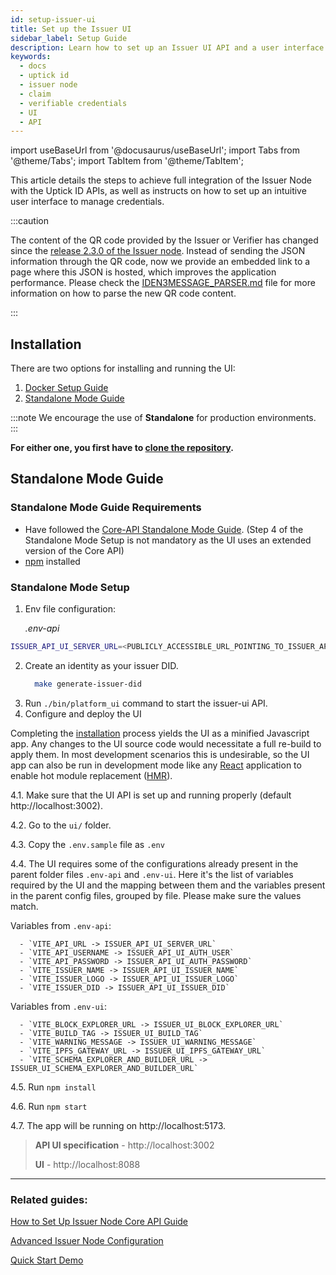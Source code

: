 ```yaml
---
id: setup-issuer-ui
title: Set up the Issuer UI
sidebar_label: Setup Guide
description: Learn how to set up an Issuer UI API and a user interface.
keywords:
  - docs
  - uptick id
  - issuer node
  - claim
  - verifiable credentials
  - UI
  - API
---
```


import useBaseUrl from '@docusaurus/useBaseUrl';
import Tabs from '@theme/Tabs';
import TabItem from '@theme/TabItem';

This article details the steps to achieve full integration of the Issuer Node with the Uptick ID APIs, as well as instructs on how to set up an intuitive user interface to manage credentials.

:::caution

The content of the QR code provided by the Issuer or Verifier has changed since the <ins>[release 2.3.0 of the Issuer node](https://github.com/0xPolygonID/issuer-node/releases/tag/v2.3.0)</ins>. Instead of sending the JSON information through the QR code, now we provide an embedded link to a page where this JSON is hosted, which improves the application performance. Please check the <ins>[IDEN3MESSAGE_PARSER.md](https://github.com/0xPolygonID/polygonid-flutter-sdk/blob/main/IDEN3MESSAGE_PARSER.md)</ins> file for more information on how to parse the new QR code content.

:::

## Installation

There are two options for installing and running the UI:

1. [Docker Setup Guide](https://github.com/0xPolygonID/issuer-node)
2. [Standalone Mode Guide](#standalone-mode-guide)

:::note
We encourage the use of **Standalone** for production environments.
:::

**For either one, you first have to [clone the repository](https://github.com/0xPolygonID/issuer-node).**

## Standalone Mode Guide

### Standalone Mode Guide Requirements

- Have followed the [Core-API Standalone Mode Guide](setup-issuer-core.md#standalone-mode-guide). (Step 4 of the Standalone Mode Setup is not mandatory as the UI uses an extended version of the Core API)
- [npm](https://www.npmjs.com/) installed

### Standalone Mode Setup

1. Env file configuration:

   _.env-api_

```bash
ISSUER_API_UI_SERVER_URL=<PUBLICLY_ACCESSIBLE_URL_POINTING_TO_ISSUER_API_UI_SERVER_PORT>
```

2. Create an identity as your issuer DID.
   ```bash
     make generate-issuer-did
   ```
3. Run `./bin/platform_ui` command to start the issuer-ui API.
4. Configure and deploy the UI

Completing the [installation](#installation) process yields the UI as a minified Javascript app. Any changes to the UI source code would necessitate a full re-build to apply them. In most development scenarios this is undesirable, so the UI app can also be run in development mode like any [React](https://react.dev/) application to enable hot module replacement ([HMR](https://webpack.js.org/guides/hot-module-replacement/)).

4.1. Make sure that the UI API is set up and running properly (default http://localhost:3002).

4.2. Go to the `ui/` folder.

4.3. Copy the `.env.sample` file as `.env`

4.4. The UI requires some of the configurations already present in the parent folder files `.env-api` and `.env-ui`. Here it's the list of variables required by the UI and the mapping between them and the variables present in the parent config files, grouped by file. Please make sure the values match.

Variables from `.env-api`:

      - `VITE_API_URL -> ISSUER_API_UI_SERVER_URL`
      - `VITE_API_USERNAME -> ISSUER_API_UI_AUTH_USER`
      - `VITE_API_PASSWORD -> ISSUER_API_UI_AUTH_PASSWORD`
      - `VITE_ISSUER_NAME -> ISSUER_API_UI_ISSUER_NAME`
      - `VITE_ISSUER_LOGO -> ISSUER_API_UI_ISSUER_LOGO`
      - `VITE_ISSUER_DID -> ISSUER_API_UI_ISSUER_DID`

Variables from `.env-ui`:

      - `VITE_BLOCK_EXPLORER_URL -> ISSUER_UI_BLOCK_EXPLORER_URL`
      - `VITE_BUILD_TAG -> ISSUER_UI_BUILD_TAG`
      - `VITE_WARNING_MESSAGE -> ISSUER_UI_WARNING_MESSAGE`
      - `VITE_IPFS_GATEWAY_URL -> ISSUER_UI_IPFS_GATEWAY_URL`
      - `VITE_SCHEMA_EXPLORER_AND_BUILDER_URL -> ISSUER_UI_SCHEMA_EXPLORER_AND_BUILDER_URL`

4.5. Run `npm install`

4.6. Run `npm start`

4.7. The app will be running on http://localhost:5173.

> **API UI specification** - http://localhost:3002
>
> **UI** - http://localhost:8088

---

### Related guides:

[How to Set Up Issuer Node Core API Guide](setup-issuer-core.md)

[Advanced Issuer Node Configuration](issuer-configuration.md)

[Quick Start Demo](../quick-start-demo.md)
